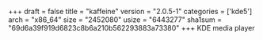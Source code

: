 +++
draft = false
title = "kaffeine"
version = "2.0.5-1"
categories = ['kde5']
arch = "x86_64"
size = "2452080"
usize = "6443277"
sha1sum = "69d6a39f919d6823c8b6a210b562293883a73380"
+++
KDE media player